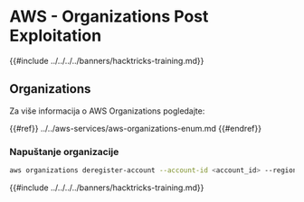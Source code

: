 # AWS - Organizations Post Exploitation

{{#include ../../../../banners/hacktricks-training.md}}

## Organizations

Za više informacija o AWS Organizations pogledajte:

{{#ref}}
../../aws-services/aws-organizations-enum.md
{{#endref}}

### Napuštanje organizacije
```bash
aws organizations deregister-account --account-id <account_id> --region <region>
```
{{#include ../../../../banners/hacktricks-training.md}}
